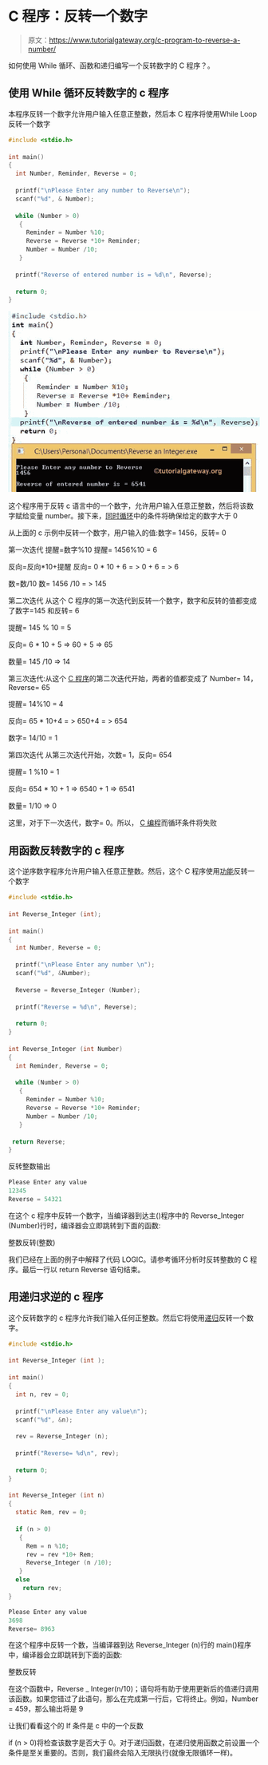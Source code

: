 # C 程序：反转一个数字

> 原文：<https://www.tutorialgateway.org/c-program-to-reverse-a-number/>

如何使用 While 循环、函数和递归编写一个反转数字的 C 程序？。

## 使用 While 循环反转数字的 c 程序

本程序反转一个数字允许用户输入任意正整数，然后本 C 程序将使用While Loop 反转一个数字

```c
#include <stdio.h>

int main()
{
  int Number, Reminder, Reverse = 0;

  printf("\nPlease Enter any number to Reverse\n");
  scanf("%d", & Number);

  while (Number > 0)
   {
     Reminder = Number %10;
     Reverse = Reverse *10+ Reminder;
     Number = Number /10;
   }

  printf("Reverse of entered number is = %d\n", Reverse);

  return 0;
}
```

![C Program to Reverse a Number using While Loop](img/31c8c222e60c84af81e71521515f508f.png)

这个程序用于反转 c 语言中的一个数字，允许用户输入任意正整数，然后将该数字赋给变量 number。接下来，[同时循环](https://www.tutorialgateway.org/while-loop-in-c/)中的条件将确保给定的数字大于 0

从上面的 c 示例中反转一个数字，用户输入的值:数字= 1456，反转= 0

第一次迭代
提醒=数字%10
提醒= 1456%10 = 6

反向=反向*10+提醒
反向= 0 * 10 + 6 = > 0 + 6 = > 6

数=数/10
数= 1456 /10 = > 145

第二次迭代
从这个 C 程序的第一次迭代到反转一个数字，数字和反转的值都变成了数字=145 和反转= 6

提醒= 145 % 10 = 5

反向= 6 * 10 + 5 => 60 + 5 => 65

数量= 145 /10 => 14

第三次迭代:从这个 [C 程序](https://www.tutorialgateway.org/c-programming-examples/)的第二次迭代开始，两者的值都变成了 Number= 14，Reverse= 65

提醒= 14%10 = 4

反向= 65 * 10+4 = > 650+4 = > 654

数字= 14/10 = 1

第四次迭代
从第三次迭代开始，次数= 1，反向= 654

提醒= 1 %10 = 1

反向= 654 * 10 + 1 => 6540 + 1 => 6541

数量= 1/10 => 0

这里，对于下一次迭代，数字= 0。所以， [C 编程](https://www.tutorialgateway.org/c-programming/)而循环条件将失败

## 用函数反转数字的 c 程序

这个逆序数字程序允许用户输入任意正整数。然后，这个 C 程序使用[功能](https://www.tutorialgateway.org/functions-in-c/ "FUNCTIONS")反转一个数字

```c
#include <stdio.h>

int Reverse_Integer (int);

int main()
{
  int Number, Reverse = 0;

  printf("\nPlease Enter any number \n");
  scanf("%d", &Number);

  Reverse = Reverse_Integer (Number);

  printf("Reverse = %d\n", Reverse);

  return 0;
}

int Reverse_Integer (int Number)
{
  int Reminder, Reverse = 0;

  while (Number > 0)
   {
     Reminder = Number %10;
     Reverse = Reverse *10+ Reminder;
     Number = Number /10;
   }

 return Reverse;
}
```

反转整数输出

```c
Please Enter any value
12345
Reverse = 54321
```

在这个 c 程序中反转一个数字，当编译器到达主()程序中的 Reverse_Integer (Number)行时，编译器会立即跳转到下面的函数:

整数反转(整数)

我们已经在上面的例子中解释了代码 LOGIC。请参考循环分析时反转整数的 C 程序。最后一行以 return Reverse 语句结束。

## 用递归求逆的 c 程序

这个反转数字的 c 程序允许我们输入任何正整数。然后它将使用[递归](https://www.tutorialgateway.org/recursion-in-c/)反转一个数字。

```c
#include <stdio.h>

int Reverse_Integer (int );

int main()
{
  int n, rev = 0;

  printf("\nPlease Enter any value\n");
  scanf("%d", &n);

  rev = Reverse_Integer (n);

  printf("Reverse= %d\n", rev);

  return 0;
}

int Reverse_Integer (int n)
{
  static Rem, rev = 0;

  if (n > 0)
   {
     Rem = n %10;
     rev = rev *10+ Rem;
     Reverse_Integer (n /10);
   }
  else
    return rev;
}
```

```c
Please Enter any value
3698
Reverse= 8963
```

在这个程序中反转一个数，当编译器到达 Reverse_Integer (n)行的 main()程序中，编译器会立即跳转到下面的函数:

整数反转

在这个函数中，Reverse _ Integer(n/10)；语句将有助于使用更新后的值递归调用该函数。如果您错过了此语句，那么在完成第一行后，它将终止。例如，Number = 459，那么输出将是 9

让我们看看这个的 If 条件是 c 中的一个反数

if (n > 0)将检查该数字是否大于 0。对于递归函数，在递归使用函数之前设置一个条件是至关重要的。否则，我们最终会陷入无限执行(就像无限循环一样)。